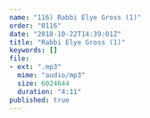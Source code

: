 ```yaml
---
name: "116) Rabbi Elye Gross (1)"
order: "0116"
date: "2018-10-22T14:39:01Z"
title: "Rabbi Elye Gross (1)"
keywords: []
file:
- ext: ".mp3"
  mime: "audio/mp3"
  size: 6024644
  duration: "4:11"
published: true
---
```

